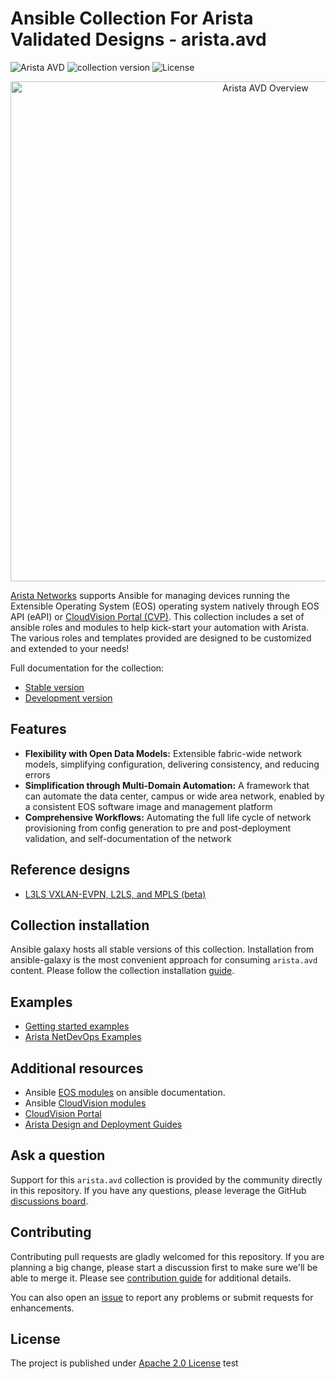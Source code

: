 # Ansible Collection For Arista Validated Designs - arista.avd

![Arista AVD](https://img.shields.io/badge/Arista-AVD%20Automation-blue) ![collection version](https://img.shields.io/github/v/release/aristanetworks/ansible-avd) ![License](https://img.shields.io/github/license/aristanetworks/ansible-avd)

<center><img src="ansible_collections/arista/avd/media/avd-logo.png" alt="Arista AVD Overview" width="800"/></center>

[Arista Networks](https://www.arista.com/) supports Ansible for managing devices running the Extensible Operating System (EOS) operating system natively through EOS API (eAPI) or [CloudVision Portal (CVP)](https://www.arista.com/en/products/eos/eos-cloudvision).
This collection includes a set of ansible roles and modules to help kick-start your automation with Arista. The various roles and templates provided are designed to be customized and extended to your needs!

Full documentation for the collection:

- [Stable version](https://www.avd.sh/en/stable/)
- [Development version](https://www.avd.sh/en/devel/)

## Features

- **Flexibility with Open Data Models:** Extensible fabric-wide network models, simplifying configuration, delivering consistency, and reducing errors
- **Simplification through Multi-Domain Automation:** A framework that can automate the data center, campus or wide area network, enabled by a consistent EOS software image and management platform
- **Comprehensive Workflows:** Automating the full life cycle of network provisioning from config generation to pre and post-deployment validation, and self-documentation of the network

## Reference designs

- [L3LS VXLAN-EVPN, L2LS, and MPLS (beta)](./ansible_collections/arista/avd/roles/eos_designs/README.md)

## Collection installation

Ansible galaxy hosts all stable versions of this collection. Installation from ansible-galaxy is the most convenient approach for consuming `arista.avd` content. Please follow the collection installation [guide](./ansible_collections/arista/avd/docs/installation/collection-installation.md).

## Examples

- [Getting started examples](./ansible_collections/arista/avd/docs/getting-started/intro-to-ansible-and-avd.md)
- [Arista NetDevOps Examples](https://github.com/aristanetworks/netdevops-examples)

## Additional resources

- Ansible [EOS modules](https://docs.ansible.com/ansible/latest/collections/arista/eos/index.html) on ansible documentation.
- Ansible [CloudVision modules](https://cvp.avd.sh/en/stable/)
- [CloudVision Portal](https://www.arista.com/en/products/eos/eos-cloudvision)
- [Arista Design and Deployment Guides](https://www.arista.com/en/solutions/design-guides)

## Ask a question

Support for this `arista.avd` collection is provided by the community directly in this repository. If you have any questions, please leverage the GitHub [discussions board](https://github.com/aristanetworks/ansible-avd/discussions).

## Contributing

Contributing pull requests are gladly welcomed for this repository. If you are planning a big change, please start a discussion first to make sure we'll be able to merge it. Please see [contribution guide](./ansible_collections/arista/avd/docs/contribution/overview.md) for additional details.

You can also open an [issue](https://github.com/aristanetworks/ansible-avd/issues) to report any problems or submit requests for enhancements.

## License

The project is published under [Apache 2.0 License](./LICENSE)
test
